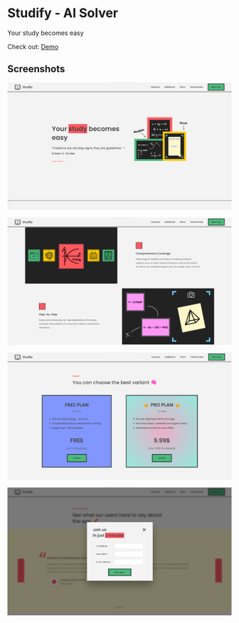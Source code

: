 # Studify - AI Solver

Your study becomes easy

Check out: [Demo](https://studify-app.netlify.app/)

## Screenshots

![screen1](screenshots/image.png)

![screen2](screenshots/image2.png)

![screen3](screenshots/image3.png)

![screen4](screenshots/image4.png)
